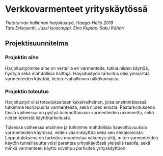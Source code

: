 # Verkkovarmenteet yrityskäytössä
*Tietoturvan hallinnan harjoitustyö, Haaga-Helia 2018*  
*Tatu Erkinjuntti, Jussi Isosomppi, Eino Kupias, Saku Kähäri*

## Projektisuunnitelma
### Projektin aihe
Harjoitustyömme aihe on vertailla eri varmenteita, tutkia niiden käyttöä, hyötyjä sekä mahdollisia haittoja. Harjoitustyön tarkoitus olisi ymmärtää varmenteiden käyttöä, tietoturvahallinnan näkökannasta.

### Projektin toteutus
Harjoitustyö olisi toteutukseltaan kaksivaiheinen, joisa ensimmäisessä tutkimme teoriapuolta varmenteista, sekä niiden eroista. Päätarkoituksena tässä vaiheessa on pystyä hahmottamaan varmenteiden rakennetta, sekä niiden teknistä käyttötarkoitusta.

Toisessa vaiheessa etsimme ja tutkimme mahdollisia haavoittuvuuksia varmenteiden käytössä, niiden väärinkäyttöä sekä sen ehkäisemistä. Lopputuloksena on tarkoitus muodostaa näkemys siitä, miten varmenteiden käytön turvallisuutta voisi parantaa yrityskäytössä yleisellä tasolla, sekä minkä varmenteen käyttö soveltuu parhaiten yrityskäyttöön.
